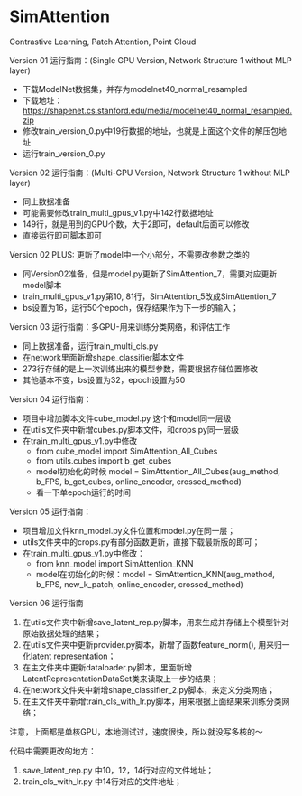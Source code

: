 # SimAttention
Contrastive Learning,  Patch Attention,  Point Cloud

Version 01 运行指南：(Single GPU Version, Network Structure 1 without MLP layer)

- 下载ModelNet数据集，并存为modelnet40_normal_resampled
- 下载地址： https://shapenet.cs.stanford.edu/media/modelnet40_normal_resampled.zip
- 修改train_version_0.py中19行数据的地址，也就是上面这个文件的解压包地址
- 运行train_version_0.py

Version 02 运行指南：(Multi-GPU Version, Network Structure 1 without MLP layer)
- 同上数据准备
- 可能需要修改train_multi_gpus_v1.py中142行数据地址
- 149行，就是用到的GPU个数，大于2即可，default后面可以修改
- 直接运行即可脚本即可

Version 02 PLUS: 更新了model中一个小部分，不需要改参数之类的
- 同Version02准备，但是model.py更新了SimAttention_7，需要对应更新model脚本
- train_multi_gpus_v1.py第10, 81行，SimAttention_5改成SimAttention_7
- bs设置为16，运行50个epoch，保存结果作为下一步的输入；

Version 03 运行指南：多GPU-用来训练分类网络，和评估工作
- 同上数据准备，运行train_multi_cls.py
- 在network里面新增shape_classifier脚本文件
- 273行存储的是上一次训练出来的模型参数，需要根据存储位置修改
- 其他基本不变，bs设置为32，epoch设置为50

Version 04 运行指南：
- 项目中增加脚本文件cube_model.py 这个和model同一层级
- 在utils文件夹中新增cubes.py脚本文件，和crops.py同一层级
- 在train_multi_gpus_v1.py中修改
  - from cube_model import SimAttention_All_Cubes
  - from utils.cubes import b_get_cubes
  - model初始化的时候 model = SimAttention_All_Cubes(aug_method, b_FPS, b_get_cubes, online_encoder, crossed_method)
  - 看一下单epoch运行的时间

Version 05 运行指南：
- 项目增加文件knn_model.py文件位置和model.py在同一层；
- utils文件夹中的crops.py有部分函数更新，直接下载最新版的即可；
- 在train_multi_gpus_v1.py中修改：
  - from knn_model import SimAttention_KNN
  - model在初始化的时候：model = SimAttention_KNN(aug_method, b_FPS, new_k_patch, online_encoder, crossed_method)

Version 06 运行指南

1. 在utils文件夹中新增save_latent_rep.py脚本，用来生成并存储上个模型针对原始数据处理的结果；
2. 在utils文件夹中更新provider.py脚本，新增了函数feature_norm(), 用来归一化latent representation；
3. 在主文件夹中更新dataloader.py脚本，里面新增LatentRepresentationDataSet类来读取上一步的结果；
4. 在network文件夹中新增shape_classifier_2.py脚本，来定义分类网络；
5. 在主文件夹中新增train_cls_with_lr.py脚本，用来根据上面结果来训练分类网络；

注意，上面都是单核GPU，本地测试过，速度很快，所以就没写多核的～

代码中需要更改的地方：
1. save_latent_rep.py 中10，12，14行对应的文件地址；
2. train_cls_with_lr.py  中14行对应的文件地址；
